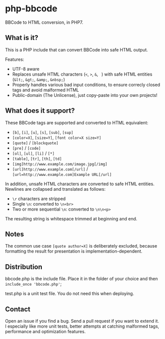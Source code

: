 # php-bbcode
BBCode to HTML conversion, in PHP7.

## What is it?
This is a PHP include that can convert BBCode into safe HTML output.

Features:
* UTF-8 aware
* Replaces unsafe HTML characters (`<`, `>`, `&`, ` `) with safe HTML entities (`&lt;`, `&gt;`, `&amp;`, `&nbsp;`)
* Properly handles various bad input conditions, to ensure correcly closed tags and avoid malformed HTML
* Public-domain (The Unlicense), just copy-paste into your own projects!

## What does it support?
These BBCode tags are supported and converted to HTML equivalent:

* `[b]`, `[i]`, `[u]`, `[s]`, `[sub]`, `[sup]`
* `[color=X]`, `[size=Y]`, `[font color=X size=Y]`
* `[quote]` / `[blockquote]`
* `[pre]` / `[code]`
* `[ol]`, `[ul]`, `[li]` / `[*]`
* `[table]`, `[tr]`, `[th]`, `[td]`
* `[img]http://www.example.com/image.jpg[/img]`
* `[url]http://www.example.com[/url]` / `[url=http://www.example.com]Example URL[/url]`

In addition, unsafe HTML characters are converted to safe HTML entities.  Newlines are collapsed and translated as follows:

* `\r` characters are stripped
* Single `\n`: converted to `\n<br>`
* Two or more sequential `\n`: converted to `\n\n<p>`

The resulting string is whitespace trimmed at beginning and end.

## Notes
The common use case `[quote author=X]` is deliberately excluded, because formatting the result for presentation is implementation-dependent.

## Distribution
bbcode.php is the include file.  Place it in the folder of your choice and then `include_once 'bbcode.php'`;

test.php is a unit test file.  You do not need this when deploying.

## Contact
Open an issue if you find a bug.  Send a pull request if you want to extend it.  I especially like more unit tests, better attempts at catching malformed tags, performance and optimization features.
